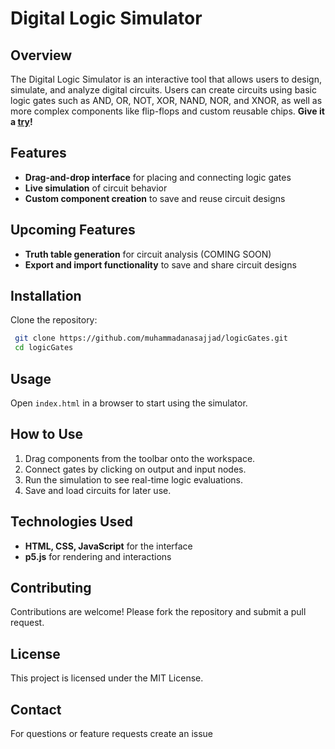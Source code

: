 # Digital Logic Simulator

## Overview

The Digital Logic Simulator is an interactive tool that allows users to design, simulate, and analyze digital circuits. Users can create circuits using basic logic gates such as AND, OR, NOT, XOR, NAND, NOR, and XNOR, as well as more complex components like flip-flops and custom reusable chips. **Give it a [try](https://digital-logic-simulator.web.app/)!**

## Features

-   **Drag-and-drop interface** for placing and connecting logic gates
-   **Live simulation** of circuit behavior
-   **Custom component creation** to save and reuse circuit designs

## Upcoming Features

-   **Truth table generation** for circuit analysis (COMING SOON)
-   **Export and import functionality** to save and share circuit designs

## Installation

Clone the repository:

```sh
 git clone https://github.com/muhammadanasajjad/logicGates.git
 cd logicGates
```

## Usage

Open `index.html` in a browser to start using the simulator.

## How to Use

1. Drag components from the toolbar onto the workspace.
2. Connect gates by clicking on output and input nodes.
3. Run the simulation to see real-time logic evaluations.
4. Save and load circuits for later use.

## Technologies Used

-   **HTML, CSS, JavaScript** for the interface
-   **p5.js** for rendering and interactions

## Contributing

Contributions are welcome! Please fork the repository and submit a pull request.

## License

This project is licensed under the MIT License.

## Contact

For questions or feature requests create an issue
